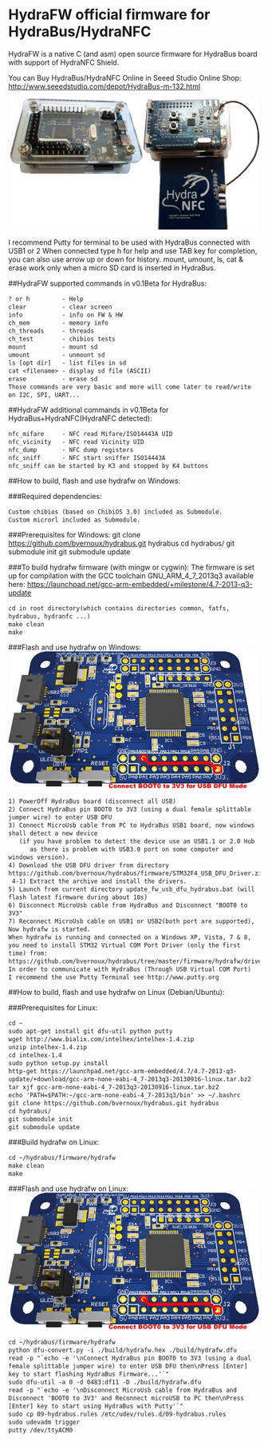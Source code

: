 HydraFW official firmware for HydraBus/HydraNFC
========

HydraFW is a native C (and asm) open source firmware for HydraBus board with support of HydraNFC Shield.

You can Buy HydraBus/HydraNFC Online in Seeed Studio Online Shop:
http://www.seeedstudio.com/depot/HydraBus-m-132.html

![HydraBus+HydraNFC board](HydraBus_HydraNFC_board.jpg)

I recommend Putty for terminal to be used with HydraBus connected with USB1 or 2
When connected type h for help and use TAB key for completion,
you can also use arrow up or down for history.
mount, umount, ls, cat & erase work only when a micro SD card is inserted in HydraBus.

##HydraFW supported commands in v0.1Beta for HydraBus:

    ? or h         - Help
    clear          - clear screen
    info           - info on FW & HW
    ch_mem         - memory info
    ch_threads     - threads
    ch_test        - chibios tests
    mount          - mount sd
    umount         - unmount sd
    ls [opt dir]   - list files in sd
    cat <filename> - display sd file (ASCII)
    erase          - erase sd
    Those commands are very basic and more will come later to read/write on I2C, SPI, UART...

##HydraFW additional commands in v0.1Beta for HydraBus+HydraNFC(HydraNFC detected):

    nfc_mifare     - NFC read Mifare/ISO14443A UID
    nfc_vicinity   - NFC read Vicinity UID
    nfc_dump       - NFC dump registers
    nfc_sniff      - NFC start sniffer ISO14443A
    nfc_sniff can be started by K3 and stopped by K4 buttons

##How to build, flash and use hydrafw on Windows:

###Required dependencies:

    Custom chibios (based on ChibiOS 3.0) included as Submodule.
    Custom microrl included as Submodule.
    
###Prerequisites for Windows:
    git clone https://github.com/bvernoux/hydrabus.git hydrabus
    cd hydrabus/
    git submodule init
    git submodule update


###To build hydrafw firmware (with mingw or cygwin):
The firmware is set up for compilation with the GCC toolchain GNU_ARM_4_7_2013q3 available here:
https://launchpad.net/gcc-arm-embedded/+milestone/4.7-2013-q3-update

    cd in root directory(which contains directories common, fatfs, hydrabus, hydranfc ...)
    make clean
    make

###Flash and use hydrafw on Windows:
![HydraBus board USB DFU mode](HydraBus_board.jpg)

    1) PowerOff HydraBus board (disconnect all USB)
    2) Connect HydraBus pin BOOT0 to 3V3 (using a dual female splittable jumper wire) to enter USB DFU
    3) Connect MicroUsb cable from PC to HydraBus USB1 board, now windows shall detect a new device
       (if you have problem to detect the device use an USB1.1 or 2.0 Hub
          as there is problem with USB3.0 port on some computer and windows version).
    4) Download the USB DFU driver from directory 
    https://github.com/bvernoux/hydrabus/firmware/STM32F4_USB_DFU_Driver.zip
     4-1) Extract the archive and install the drivers.
    5) Launch from current directory update_fw_usb_dfu_hydrabus.bat (will flash latest firmware during about 10s)
    6) Disconnect MicroUsb cable from HydraBus and Disconnect "BOOT0 to 3V3"
    7) Reconnect MicroUsb cable on USB1 or USB2(both port are supported), Now hydrafw is started.
    When hydrafw is running and connected on a Windows XP, Vista, 7 & 8, 
    you need to install STM32 Virtual COM Port Driver (only the first time) from: 
    https://github.com/bvernoux/hydrabus/tree/master/firmware/hydrafw/driver_usb_cdc
    In order to communicate with HydraBus (Through USB Virtual COM Port)
    I recommend the use Putty Terminal see http://www.putty.org

##How to build, flash and use hydrafw on Linux (Debian/Ubuntu):

###Prerequisites for Linux:

    cd ~
    sudo apt-get install git dfu-util python putty
    wget http://www.bialix.com/intelhex/intelhex-1.4.zip
    unzip intelhex-1.4.zip
    cd intelhex-1.4
    sudo python setup.py install
    http-get https://launchpad.net/gcc-arm-embedded/4.7/4.7-2013-q3-update/+download/gcc-arm-none-eabi-4_7-2013q3-20130916-linux.tar.bz2
    tar xjf gcc-arm-none-eabi-4_7-2013q3-20130916-linux.tar.bz2
    echo 'PATH=$PATH:~/gcc-arm-none-eabi-4_7-2013q3/bin' >> ~/.bashrc
    git clone https://github.com/bvernoux/hydrabus.git hydrabus
    cd hydrabus/
    git submodule init
    git submodule update

###Build hydrafw on Linux:

    cd ~/hydrabus/firmware/hydrafw
    make clean
    make

###Flash and use hydrafw on Linux:
![HydraBus board USB DFU mode](HydraBus_board.jpg)

    cd ~/hydrabus/firmware/hydrafw
    python dfu-convert.py -i ./build/hydrafw.hex ./build/hydrafw.dfu
    read -p "`echo -e '\nConnect HydraBus pin BOOT0 to 3V3 (using a dual female splittable jumper wire) to enter USB DFU then\nPress [Enter] key to start flashing HydraBus Firmware...'`"
    sudo dfu-util -a 0 -d 0483:df11 -D ./build/hydrafw.dfu
    read -p "`echo -e '\nDisconnect MicroUsb cable from HydraBus and Disconnect 'BOOT0 to 3V3' and Reconnect microUSB to PC then\nPress [Enter] key to start using HydraBus with Putty'`"
    sudo cp 09-hydrabus.rules /etc/udev/rules.d/09-hydrabus.rules
    sudo udevadm trigger
    putty /dev/ttyACM0
